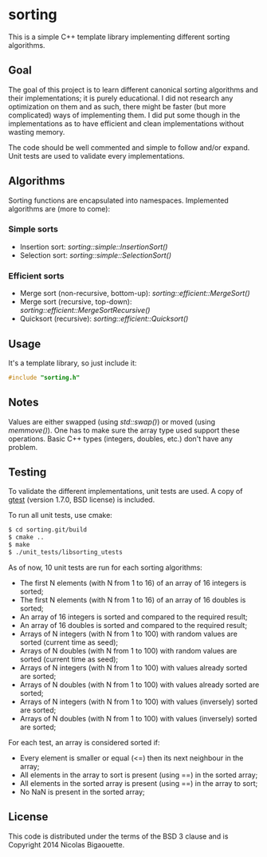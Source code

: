 # sorting

This is a simple C++ template library implementing different sorting algorithms.

## Goal
The goal of this project is to learn different canonical sorting algorithms and
their implementations; it is purely educational. I did not research any optimization
on them and as such, there might be faster (but more complicated) ways of implementing
them. I did put some though in the implementations as to have efficient and clean
implementations without wasting memory.

The code should be well commented and simple to follow and/or expand.
Unit tests are used to validate every implementations.


## Algorithms
Sorting functions are encapsulated into namespaces.
Implemented algorithms are (more to come):
### Simple sorts
* Insertion sort: *sorting::simple::InsertionSort()*
* Selection sort: *sorting::simple::SelectionSort()*

### Efficient sorts
* Merge sort (non-recursive, bottom-up): *sorting::efficient::MergeSort()*
* Merge sort (recursive, top-down): *sorting::efficient::MergeSortRecursive()*
* Quicksort (recursive): *sorting::efficient::Quicksort()*


## Usage
It's a template library, so just include it:

```C++
#include "sorting.h"
```

## Notes
Values are either swapped (using *std::swap()*) or moved (using *memmove()*). One has to make
sure the array type used support these operations. Basic C++ types (integers, doubles, etc.) don't
have any problem.


## Testing
To validate the different implementations, unit tests are used. A copy of [gtest](https://code.google.com/p/googletest/)
(version 1.7.0, BSD license) is included.

To run all unit tests, use cmake:

```bash
$ cd sorting.git/build
$ cmake ..
$ make
$ ./unit_tests/libsorting_utests
```

As of now, 10 unit tests are run for each sorting algorithms:
- The first N elements (with N from 1 to 16) of an array of 16 integers is sorted;
- The first N elements (with N from 1 to 16) of an array of 16 doubles is sorted;
- An array of 16 integers is sorted and compared to the required result;
- An array of 16 doubles is sorted and compared to the required result;
- Arrays of N integers (with N from 1 to 100) with random values are sorted (current time as seed);
- Arrays of N doubles (with N from 1 to 100) with random values are sorted (current time as seed);
- Arrays of N integers (with N from 1 to 100) with values already sorted are sorted;
- Arrays of N doubles (with N from 1 to 100) with values already sorted are sorted;
- Arrays of N integers (with N from 1 to 100) with values (inversely) sorted are sorted;
- Arrays of N doubles (with N from 1 to 100) with values (inversely) sorted are sorted;

For each test, an array is considered sorted if:
- Every element is smaller or equal (<=) then its next neighbour in the array;
- All elements in the array to sort is present (using ==) in the sorted array;
- All elements in the sorted array is present (using ==) in the array to sort;
- No NaN is present in the sorted array;


## License

This code is distributed under the terms of the BSD 3 clause and is Copyright 2014 Nicolas Bigaouette.
